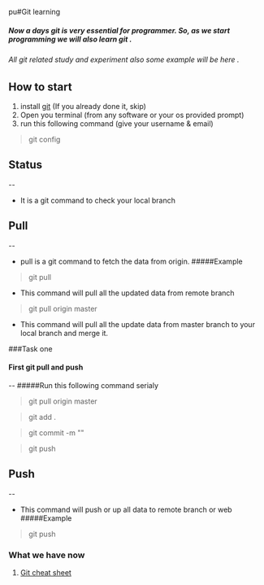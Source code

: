 pu#Git learning

##### Now a days git is very essential for programmer. So, as we start programming we will also learn git .
###### All git related study and experiment also some example will be here . 

## How to start
 1. install [git](https://git-scm.com/downloads) (If you already done it, skip)
 2. Open you terminal (from any software or your os provided prompt)
 3. run this following command (give your username & email)
 > git config
 
## Status
--
- It is a git command to check your local branch
 
## Pull
--
- pull is a git command to fetch the data from origin. 
 #####Example 
> git pull
- This command will pull all the updated data from remote branch
>git pull origin master
- This command will pull all the update data from master branch to your local branch and merge it.

###Task one 
#### First git pull and push
--
#####Run this following command serialy
>git pull origin master

>git add .

>git commit -m ""

>git push


## Push
--
- This command will push or up all data to remote branch or web
#####Example
> git push

### What we have now
1. [Git cheat sheet](/git-cheet-sheet.pdf)
